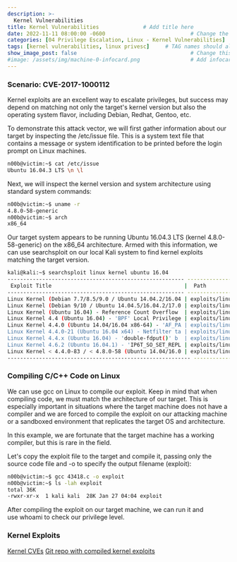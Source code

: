 ```yaml
---
description: >-
  Kernel Vulnerabilities 
title: Kernel Vulnerabilities              # Add title here
date: 2022-11-11 08:00:00 -0600                           # Change the date to match completion date
categories: [04 Privilege Escalation, Linux - Kernel Vulnerabilities]                     # Change Templates to Writeup
tags: [kernel vulnerabilities, linux privesc]     # TAG names should always be lowercase; replace template with writeup, and add relevant tags
show_image_post: false                                    # Change this to true
#image: /assets/img/machine-0-infocard.png                # Add infocard image here for post preview image
---
```

### Scenario: CVE-2017-1000112 

Kernel exploits are an excellent way to escalate privileges, but success may depend on matching not only the target's kernel version but also the operating system flavor, including Debian, Redhat, Gentoo, etc.

To demonstrate this attack vector, we will first gather information about our target by inspecting the /etc/issue file.  This is a system text file that contains a message or system identification to be printed before the login prompt on Linux machines.

```bash
n00b@victim:~$ cat /etc/issue
Ubuntu 16.04.3 LTS \n \l
```

Next, we will inspect the kernel version and system architecture using standard system commands:

```bash
n00b@victim:~$ uname -r 
4.8.0-58-generic
n00b@victim:~$ arch 
x86_64
```

Our target system appears to be running Ubuntu 16.04.3 LTS (kernel 4.8.0-58-generic) on the x86_64 architecture. Armed with this information, we can use searchsploit on our local Kali system to find kernel exploits matching the target version.

```bash
kali@kali:~$ searchsploit linux kernel ubuntu 16.04
-------------------------------------------------------- -----------------------------
 Exploit Title                                          |  Path 
-------------------------------------------------------- -----------------------------
Linux Kernel (Debian 7.7/8.5/9.0 / Ubuntu 14.04.2/16.04 | exploits/linux_x86-64/local/
Linux Kernel (Debian 9/10 / Ubuntu 14.04.5/16.04.2/17.0 | exploits/linux_x86/local/422
Linux Kernel (Ubuntu 16.04) - Reference Count Overflow  | exploits/linux/dos/39773.txt
Linux Kernel 4.4 (Ubuntu 16.04) - 'BPF' Local Privilege | exploits/linux/local/40759.r
Linux Kernel 4.4.0 (Ubuntu 14.04/16.04 x86-64) - 'AF_PA | exploits/linux_x86-64/local/
Linux Kernel 4.4.0-21 (Ubuntu 16.04 x64) - Netfilter ta | exploits/linux_x86-64/local/
Linux Kernel 4.4.x (Ubuntu 16.04) - 'double-fdput()' b  | exploits/linux/local/39772.t
Linux Kernel 4.6.2 (Ubuntu 16.04.1) - 'IP6T_SO_SET_REPL | exploits/linux/local/40489.t
Linux Kernel < 4.4.0-83 / < 4.8.0-58 (Ubuntu 14.04/16.0 | exploits/linux/local/43418.c
---------------------------------------------------------- ---------------------------
```

### Compiling C/C++ Code on Linux

We can use gcc on Linux to compile our exploit. Keep in mind that when compiling code, we must match the architecture of our target. This is especially important in situations where the target machine does not have a compiler and we are forced to compile the exploit on our attacking machine or a sandboxed environment that replicates the target OS and architecture.

In this example, we are fortunate that the target machine has a working compiler, but this is rare in the field.

Let's copy the exploit file to the target and compile it, passing only the source code file and -o to specify the output filename (exploit):

```bash
n00b@victim:~$ gcc 43418.c -o exploit
n00b@victim:~$ ls -lah exploit
total 36K
-rwxr-xr-x  1 kali kali  28K Jan 27 04:04 exploit
```

After compiling the exploit on our target machine, we can run it and use whoami to check our privilege level.

### Kernel Exploits

[Kernel CVEs](https://www.linuxkernelcves.com/cves)
[Git repo with compiled kernel exploits](https://github.com/bwbwbwbw/linux-exploit-binaries)